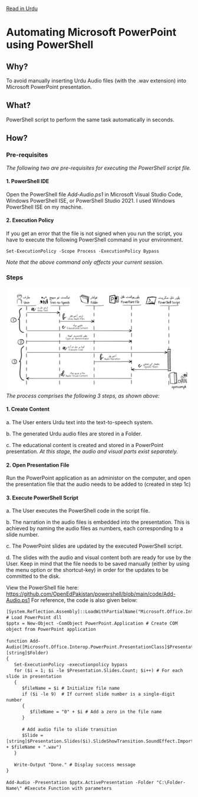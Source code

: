 [Read in Urdu](README-Urdu.md)

# Automating Microsoft PowerPoint using PowerShell
## Why?
To avoid manually inserting Urdu Audio files (with the .wav extension) into Microsoft PowerPoint presentation.
## What?
PowerShell script to perform the same task automatically in seconds.
## How?
### Pre-requisites
*The following two are pre-requisites for executing the PowerShell script file.*
#### 1. PowerShell IDE
Open the PowerShell file _Add-Audio.ps1_ in Microsoft Visual Studio Code, Windows PowerShell ISE, or PowerShell Studio 2021. I used Windows PowerShell ISE on my machine.
#### 2. Execution Policy
If you get an error that the file is not signed when you run the script, you have to execute the following PowerShell command in your environment.
```
Set-ExecutionPolicy -Scope Process -ExecutionPolicy Bypass
```
*Note that the above command only affects your current session.*
### Steps
![PowerPoint Automation](../files/PowerShell-PowerPoint-STD.png)
*The process comprises the following 3 steps, as shown above:*
#### 1. Create Content
a. The User enters Urdu text into the text-to-speech system.

b. The generated Urdu audio files are stored in a Folder.

c. The educational content is created and stored in a PowerPoint presentation.
*At this stage, the audio and visual parts exist separately.*
#### 2. Open Presentation File
Run the PowerPoint application as an administor on the computer, and open the presentation file that the audio needs to be added to (created in step 1c)
#### 3. Execute PowerShell Script
a. The User executes the PowerShell code in the script file.

b. The narration in the audio files is embedded into the presentation. This is achieved by naming the audio files as numbers, each corresponding to a slide number.

c. The PowerPoint slides are updated by the executed PowerShell script.

d. The slides with the audio and visual content both are ready for use by the User. Keep in mind that the file needs to be saved manually (either by using the menu option or the shortcut-key) in order for the updates to be committed to the disk.

View the PowerShell file here: https://github.com/OpenEdPakistan/powershell/blob/main/code/Add-Audio.ps1
For reference, the code is also given below:
```
[System.Reflection.Assembly]::LoadWithPartialName("Microsoft.Office.Interop.PowerPoint") # Load PowerPoint dll
$pptx = New-Object -ComObject PowerPoint.Application # Create COM object from PowerPoint application

function Add-Audio([Microsoft.Office.Interop.PowerPoint.PresentationClass]$Presentation, [string]$Folder)
{
   Set-ExecutionPolicy -executionpolicy bypass
   for ($i = 1; $i -le $Presentation.Slides.Count; $i++) # For each slide in presentation
   {
      $fileName = $i # Initialize file name
      if ($i -le 9)  # If current slide number is a single-digit number
      {
         $fileName = "0" + $i # Add a zero in the file name
      }
	
      # Add audio file to slide transition
      $Slide = [string]$Presentation.Slides($i).SlideShowTransition.SoundEffect.ImportFromFile($Folder + $fileName + ".wav")
   }

   Write-Output "Done." # Display success message
}

Add-Audio -Presentation $pptx.ActivePresentation -Folder "C:\Folder-Name\" #Execute Function with parameters
```
